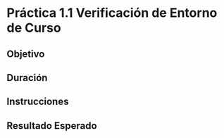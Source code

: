 # Práctica 1.1 Verificación de Entorno de Curso

## Objetivo

## Duración

## Instrucciones

## Resultado Esperado